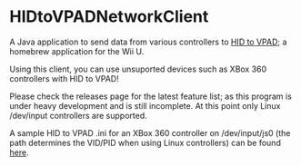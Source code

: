 # HIDtoVPADNetworkClient

A Java application to send data from various controllers to [HID to VPAD](https://github.com/Maschell/hid_to_vpad); a homebrew application for the Wii U.

Using this client, you can use unsuported devices such as XBox 360 controllers with HID to VPAD!

Please check the releases page for the latest feature list; as this program is under heavy development and is still incomplete. At this point only Linux /dev/input controllers are supported.

A sample HID to VPAD .ini for an XBox 360 controller on /dev/input/js0 (the path determines the VID/PID when using Linux controllers) can be found [here](https://puu.sh/tHYS4/d73791d987.ini).
